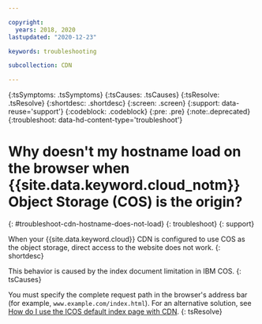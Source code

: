 ```yaml
---

copyright:
  years: 2018, 2020
lastupdated: "2020-12-23"

keywords: troubleshooting

subcollection: CDN

---
```


{:tsSymptoms: .tsSymptoms}
{:tsCauses: .tsCauses}
{:tsResolve: .tsResolve}
{:shortdesc: .shortdesc}
{:screen: .screen}
{:support: data-reuse='support'}
{:codeblock: .codeblock}
{:pre: .pre}
{:note:.deprecated}
{:troubleshoot: data-hd-content-type='troubleshoot'}

# Why doesn't my hostname load on the browser when {{site.data.keyword.cloud_notm}} Object Storage (COS) is the origin?
{: #troubleshoot-cdn-hostname-does-not-load}
{: troubleshoot}
{: support}

When your {{site.data.keyword.cloud}} CDN is configured to use COS as the object storage, direct access to the website does not work.
{: shortdesc}

This behavior is caused by the index document limitation in IBM COS.
{: tsCauses}

You must specify the complete request path in the browser's address bar (for example, `www.example.com/index.html`). For an alternative solution, see [How do I use the ICOS default index page with CDN](/docs/CDN?topic=configure-cdn-with-ibm-cloud-object-storage#using-icos-default-index-with-cdn).
{: tsResolve}
